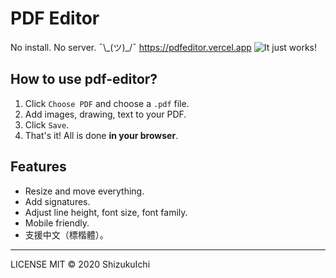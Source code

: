 # PDF Editor

No install. No server. ¯\\\_(ツ)\_/¯ https://pdfeditor.vercel.app
![It just works!](https://i.imgur.com/m3weLXQ.gif)

## How to use pdf-editor?

1. Click `Choose PDF` and choose a `.pdf` file.
2. Add images, drawing, text to your PDF.
3. Click `Save`.
4. That's it! All is done **in your browser**.

## Features

- Resize and move everything.
- Add signatures.
- Adjust line height, font size, font family.
- Mobile friendly.
- 支援中文（標楷體）。

---

LICENSE MIT © 2020 ShizukuIchi
